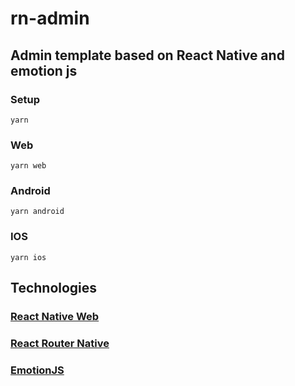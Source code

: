 # rn-admin

## Admin template based on React Native and emotion js

### Setup

`yarn`

### Web

`yarn web`

### Android

`yarn android`

### IOS

`yarn ios`

## Technologies

### [React Native Web](https://github.com/necolas/react-native-web)
### [React Router Native](https://reacttraining.com/react-router/native/guides/quick-start)
### [EmotionJS](https://github.com/emotion-js/emotion)